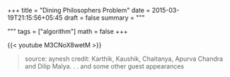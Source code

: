 +++
title = "Dining Philosophers Problem"
date = 2015-03-19T21:15:56+05:45
draft = false
summary = """

"""
tags = ["algorithm"]
math = false
+++

{{< youtube M3CNoX8wetM >}}

>source: aynesh
>credit: Karthik, Kaushik, Chaitanya, Apurva Chandra and Dilip Malya. . . and some other guest appearances
